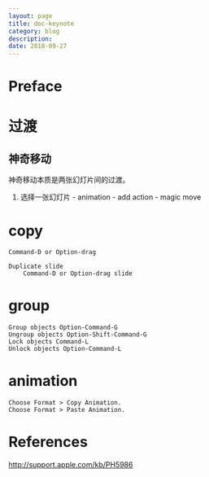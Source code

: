 ```yaml
---
layout: page
title: doc-keynote
category: blog
description: 
date: 2018-09-27
---
```

# Preface

# 过渡

## 神奇移动
神奇移动本质是两张幻灯片间的过渡。
1. 选择一张幻灯片 - animation - add action - magic move

# copy

	Command-D or Option-drag 

	Duplicate slide 
		Command-D or Option-drag slide

# group

	Group objects Option-Command-G 
	Ungroup objects Option-Shift-Command-G
	Lock objects Command-L
	Unlock objects Option-Command-L

# animation

	Choose Format > Copy Animation.
	Choose Format > Paste Animation.

# References
http://support.apple.com/kb/PH5986